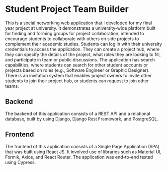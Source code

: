 # Student Project Team Builder

This is a social networking web application that I developed for my final year project at university. It demonstrates a university-wide platform built for finding and forming groups for project collaboration, intended to encourage students to collaborate with others on side projects to complement their academic studies.
Students can log in with their university credentials to access the application. They can create a project hub, where they can specify the details of the project, what roles they are looking to fill, and participate in team or public discussions. 
The application has search capabilities, where students can search for other student accounts or projects based on roles (e.g., Software Engineer or Graphic Designer).
There is an invitation system that enables project owners to invite other students to join their project hub, or students can request to join other teams.

## Backend
The backend of this application consists of a REST API and a relational database, built by using Django, Django Rest Framework, and PostgreSQL.

## Frontend
The frontend of this application consists of a Single Page Application (SPA) that was built using React JS.
It involved use of libraries such as Material UI, Formik, Axios, and React Router. The application was end-to-end tested using Cypress.
